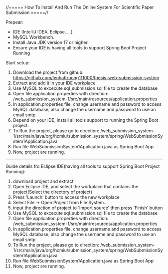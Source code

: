 //===== How To Install And Run The Online System For Scientific Paper Submission =====//

Prepear:
- IDE (IntelliJ IDEA, Eclipse, ...).
- MySQL Workbench. 
- Install Java JDK version 17 or higher. 
- Ensure your IDE is having all tools to support Spring Boot Project Running

Start setup:

1. Download the project from github: https://github.com/lenhattruong111000/thesis-web-submission-system
2. Extract and add it in your IDE workplace
3. Use MySQL to excecute sql_submission.sql file to create the database 
4. Open file application.properties with direction: /web_submission_system-1/src/main/resources/application.properties
5. In application.properties file, change username and password to access MySQL database, also change the username and password to use an email smtp
6. Depend on your IDE, install all tools support to running the Spring Boot project.
7. To Run the project, please go to direction: /web_submission_system-1/src/main/java/org/hcmiu/submission_system/spring/WebSubmissionSystem1Application.java
8. Run file WebSubmissionSystem1Application.java as Spring Boot App
9. Now, project are running.

-- ------------------------------------------------------------------------------
Guide details fro Eclipse IDE(having all tools to support Spring Boot Project Running):

1. download project and extract
2. Open Eclipse IDE, and select the workplace that contains the project(Select the directory of project)
3. Press 'Launch' button to access the new workplace
4. Select File -> Open Project from File System...
5. input the direction of project to 'Import source' then press 'Finish' button
6. Use MySQL to excecute sql_submission.sql file to create the database 
7. Open file application.properties with direction: /web_submission_system-1/src/main/resources/application.properties
8. In application.properties file, change username and password to access MySQL database, also change the username and password to use an email smtp
9. To Run the project, please go to direction: /web_submission_system-1/src/main/java/org/hcmiu/submission_system/spring/WebSubmissionSystem1Application.java
10. Run file WebSubmissionSystem1Application.java as Spring Boot App
11. Now, project are running.

